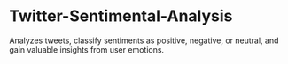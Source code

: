 # Twitter-Sentimental-Analysis
Analyzes tweets, classify sentiments as positive, negative, or neutral, and gain valuable insights from user emotions.
